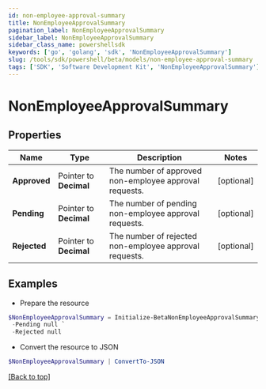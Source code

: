 ```yaml
---
id: non-employee-approval-summary
title: NonEmployeeApprovalSummary
pagination_label: NonEmployeeApprovalSummary
sidebar_label: NonEmployeeApprovalSummary
sidebar_class_name: powershellsdk
keywords: ['go', 'golang', 'sdk', 'NonEmployeeApprovalSummary'] 
slug: /tools/sdk/powershell/beta/models/non-employee-approval-summary
tags: ['SDK', 'Software Development Kit', 'NonEmployeeApprovalSummary']
---
```



# NonEmployeeApprovalSummary

## Properties

Name | Type | Description | Notes
------------ | ------------- | ------------- | -------------
**Approved** |  Pointer to **Decimal** | The number of approved non-employee approval requests. | [optional] 
**Pending** |  Pointer to **Decimal** | The number of pending non-employee approval requests. | [optional] 
**Rejected** |  Pointer to **Decimal** | The number of rejected non-employee approval requests. | [optional] 

## Examples

- Prepare the resource
```powershell
$NonEmployeeApprovalSummary = Initialize-BetaNonEmployeeApprovalSummary  -Approved null `
 -Pending null `
 -Rejected null
```

- Convert the resource to JSON
```powershell
$NonEmployeeApprovalSummary | ConvertTo-JSON
```


[[Back to top]](#) 

